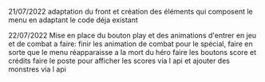 21/07/2022
adaptation du front et création des éléments qui composent le menu en adaptant le code déja existant

22/07/2022 
Mise en place du bouton play et des animations d'entrer en jeu et de combat 
a faire: finir les animation de combat pour le spécial, faire en sorte que le menu réapparaisse a la mort du héro faire les boutons score et crédits faire le poste pour afficher les scores via l api et ajouter des monstres via l api
